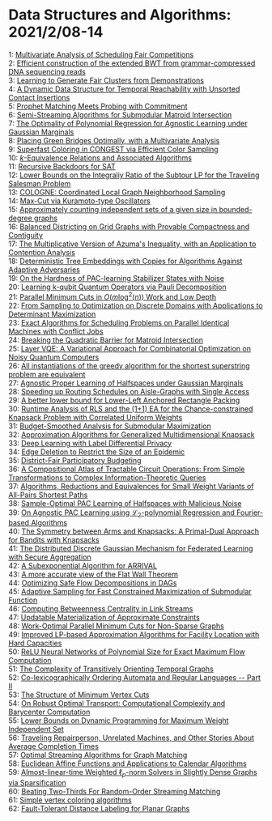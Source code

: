 # Data Structures and Algorithms: 2021/2/08-14  
1: [Multivariate Analysis of Scheduling Fair Competitions](https://doi.org/10.48550/arXiv.2102.03857)  
2: [Efficient construction of the extended BWT from grammar-compressed DNA  sequencing reads](https://doi.org/10.48550/arXiv.2102.03961)  
3: [Learning to Generate Fair Clusters from Demonstrations](https://doi.org/10.48550/arXiv.2102.03977)  
4: [A Dynamic Data Structure for Temporal Reachability with Unsorted Contact  Insertions](https://doi.org/10.48550/arXiv.2102.04187)  
5: [Prophet Matching Meets Probing with Commitment](https://doi.org/10.48550/arXiv.2102.04325)  
6: [Semi-Streaming Algorithms for Submodular Matroid Intersection](https://doi.org/10.48550/arXiv.2102.04348)  
7: [The Optimality of Polynomial Regression for Agnostic Learning under  Gaussian Marginals](https://doi.org/10.48550/arXiv.2102.04401)  
8: [Placing Green Bridges Optimally, with a Multivariate Analysis](https://doi.org/10.48550/arXiv.2102.04539)  
9: [Superfast Coloring in CONGEST via Efficient Color Sampling](https://doi.org/10.48550/arXiv.2102.04546)  
10: [$k$-Equivalence Relations and Associated Algorithms](https://doi.org/10.48550/arXiv.2102.04633)  
11: [Recursive Backdoors for SAT](https://doi.org/10.48550/arXiv.2102.04707)  
12: [Lower Bounds on the Integraliy Ratio of the Subtour LP for the Traveling  Salesman Problem](https://doi.org/10.48550/arXiv.2102.04765)  
13: [COLOGNE: Coordinated Local Graph Neighborhood Sampling](https://doi.org/10.48550/arXiv.2102.04770)  
14: [Max-Cut via Kuramoto-type Oscillators](https://doi.org/10.48550/arXiv.2102.04931)  
15: [Approximately counting independent sets of a given size in  bounded-degree graphs](https://doi.org/10.48550/arXiv.2102.04984)  
16: [Balanced Districting on Grid Graphs with Provable Compactness and  Contiguity](https://doi.org/10.48550/arXiv.2102.05028)  
17: [The Multiplicative Version of Azuma's Inequality, with an Application to  Contention Analysis](https://doi.org/10.48550/arXiv.2102.05077)  
18: [Deterministic Tree Embeddings with Copies for Algorithms Against  Adaptive Adversaries](https://doi.org/10.48550/arXiv.2102.05168)  
19: [On the Hardness of PAC-learning Stabilizer States with Noise](https://doi.org/10.48550/arXiv.2102.05174)  
20: [Learning k-qubit Quantum Operators via Pauli Decomposition](https://doi.org/10.48550/arXiv.2102.05209)  
21: [Parallel Minimum Cuts in $O(m \log^2(n))$ Work and Low Depth](https://doi.org/10.48550/arXiv.2102.05301)  
22: [From Sampling to Optimization on Discrete Domains with Applications to  Determinant Maximization](https://doi.org/10.48550/arXiv.2102.05347)  
23: [Exact Algorithms for Scheduling Problems on Parallel Identical Machines  with Conflict Jobs](https://doi.org/10.48550/arXiv.2102.06043)  
24: [Breaking the Quadratic Barrier for Matroid Intersection](https://doi.org/10.48550/arXiv.2102.05548)  
25: [Layer VQE: A Variational Approach for Combinatorial Optimization on  Noisy Quantum Computers](https://doi.org/10.48550/arXiv.2102.05566)  
26: [All instantiations of the greedy algorithm for the shortest superstring  problem are equivalent](https://doi.org/10.48550/arXiv.2102.05579)  
27: [Agnostic Proper Learning of Halfspaces under Gaussian Marginals](https://doi.org/10.48550/arXiv.2102.05629)  
28: [Speeding up Routing Schedules on Aisle-Graphs with Single Access](https://doi.org/10.48550/arXiv.2102.05733)  
29: [A better lower bound for Lower-Left Anchored Rectangle Packing](https://doi.org/10.48550/arXiv.2102.05747)  
30: [Runtime Analysis of RLS and the (1+1) EA for the Chance-constrained  Knapsack Problem with Correlated Uniform Weights](https://doi.org/10.48550/arXiv.2102.05778)  
31: [Budget-Smoothed Analysis for Submodular Maximization](https://doi.org/10.48550/arXiv.2102.05782)  
32: [Approximation Algorithms for Generalized Multidimensional Knapsack](https://doi.org/10.48550/arXiv.2102.05854)  
33: [Deep Learning with Label Differential Privacy](https://doi.org/10.48550/arXiv.2102.06062)  
34: [Edge Deletion to Restrict the Size of an Epidemic](https://doi.org/10.48550/arXiv.2102.06068)  
35: [District-Fair Participatory Budgeting](https://doi.org/10.48550/arXiv.2102.06115)  
36: [A Compositional Atlas of Tractable Circuit Operations: From Simple  Transformations to Complex Information-Theoretic Queries](https://doi.org/10.48550/arXiv.2102.06137)  
37: [Algorithms, Reductions and Equivalences for Small Weight Variants of  All-Pairs Shortest Paths](https://doi.org/10.48550/arXiv.2102.06181)  
38: [Sample-Optimal PAC Learning of Halfspaces with Malicious Noise](https://doi.org/10.48550/arXiv.2102.06247)  
39: [On Agnostic PAC Learning using $\mathcal{L}_2$-polynomial Regression and  Fourier-based Algorithms](https://doi.org/10.48550/arXiv.2102.06277)  
40: [The Symmetry between Arms and Knapsacks: A Primal-Dual Approach for  Bandits with Knapsacks](https://doi.org/10.48550/arXiv.2102.06385)  
41: [The Distributed Discrete Gaussian Mechanism for Federated Learning with  Secure Aggregation](https://doi.org/10.48550/arXiv.2102.06387)  
42: [A Subexponential Algorithm for ARRIVAL](https://doi.org/10.48550/arXiv.2102.06427)  
43: [A more accurate view of the Flat Wall Theorem](https://doi.org/10.48550/arXiv.2102.06463)  
44: [Optimizing Safe Flow Decompositions in DAGs](https://doi.org/10.48550/arXiv.2102.06480)  
45: [Adaptive Sampling for Fast Constrained Maximization of Submodular  Function](https://doi.org/10.48550/arXiv.2102.06486)  
46: [Computing Betweenness Centrality in Link Streams](https://doi.org/10.48550/arXiv.2102.06543)  
47: [Updatable Materialization of Approximate Constraints](https://doi.org/10.48550/arXiv.2102.06557)  
48: [Work-Optimal Parallel Minimum Cuts for Non-Sparse Graphs](https://doi.org/10.48550/arXiv.2102.06565)  
49: [Improved LP-based Approximation Algorithms for Facility Location with  Hard Capacities](https://doi.org/10.48550/arXiv.2102.06613)  
50: [ReLU Neural Networks of Polynomial Size for Exact Maximum Flow  Computation](https://doi.org/10.48550/arXiv.2102.06635)  
51: [The Complexity of Transitively Orienting Temporal Graphs](https://doi.org/10.48550/arXiv.2102.06783)  
52: [Co-lexicographically Ordering Automata and Regular Languages -- Part II](https://doi.org/10.48550/arXiv.2102.06798)  
53: [The Structure of Minimum Vertex Cuts](https://doi.org/10.48550/arXiv.2102.06805)  
54: [On Robust Optimal Transport: Computational Complexity and Barycenter  Computation](https://doi.org/10.48550/arXiv.2102.06857)  
55: [Lower Bounds on Dynamic Programming for Maximum Weight Independent Set](https://doi.org/10.48550/arXiv.2102.06901)  
56: [Traveling Repairperson, Unrelated Machines, and Other Stories About  Average Completion Times](https://doi.org/10.48550/arXiv.2102.06904)  
57: [Optimal Streaming Algorithms for Graph Matching](https://doi.org/10.48550/arXiv.2102.06939)  
58: [Euclidean Affine Functions and Applications to Calendar Algorithms](https://doi.org/10.48550/arXiv.2102.06959)  
59: [Almost-linear-time Weighted $\ell_p$-norm Solvers in Slightly Dense  Graphs via Sparsification](https://doi.org/10.48550/arXiv.2102.06977)  
60: [Beating Two-Thirds For Random-Order Streaming Matching](https://doi.org/10.48550/arXiv.2102.07011)  
61: [Simple vertex coloring algorithms](https://doi.org/10.48550/arXiv.2102.07089)  
62: [Fault-Tolerant Distance Labeling for Planar Graphs](https://doi.org/10.48550/arXiv.2102.07154)  